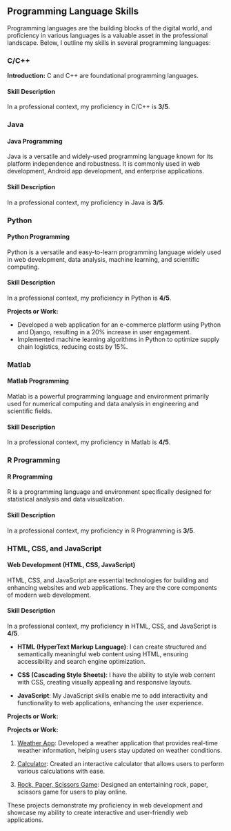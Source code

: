 ## Programming Language Skills

Programming languages are the building blocks of the digital world, and proficiency in various languages is a valuable asset in the professional landscape. Below, I outline my skills in several programming languages:

### C/C++

**Introduction:** C and C++ are foundational programming languages.

#### Skill Description

In a professional context, my proficiency in C/C++ is **3/5**.

### Java

#### Java Programming

Java is a versatile and widely-used programming language known for its platform independence and robustness. It is commonly used in web development, Android app development, and enterprise applications.

#### Skill Description

In a professional context, my proficiency in Java is **3/5**.

### Python

#### Python Programming

Python is a versatile and easy-to-learn programming language widely used in web development, data analysis, machine learning, and scientific computing.

#### Skill Description

In a professional context, my proficiency in Python is **4/5**.

**Projects or Work:**

- Developed a web application for an e-commerce platform using Python and Django, resulting in a 20% increase in user engagement.
- Implemented machine learning algorithms in Python to optimize supply chain logistics, reducing costs by 15%.

### Matlab

#### Matlab Programming

Matlab is a powerful programming language and environment primarily used for numerical computing and data analysis in engineering and scientific fields.

#### Skill Description

In a professional context, my proficiency in Matlab is **4/5**.

### R Programming

#### R Programming

R is a programming language and environment specifically designed for statistical analysis and data visualization.

#### Skill Description

In a professional context, my proficiency in R Programming is **3/5**.

### HTML, CSS, and JavaScript

#### Web Development (HTML, CSS, JavaScript)

HTML, CSS, and JavaScript are essential technologies for building and enhancing websites and web applications. They are the core components of modern web development.

#### Skill Description

In a professional context, my proficiency in HTML, CSS, and JavaScript is **4/5**.

- **HTML (HyperText Markup Language)**: I can create structured and semantically meaningful web content using HTML, ensuring accessibility and search engine optimization.

- **CSS (Cascading Style Sheets)**: I have the ability to style web content with CSS, creating visually appealing and responsive layouts.

- **JavaScript**: My JavaScript skills enable me to add interactivity and functionality to web applications, enhancing the user experience.

**Projects or Work:**

**Projects or Work:**

1. [Weather App](https://usanaphtal112.github.io/Weather-App/): Developed a weather application that provides real-time weather information, helping users stay updated on weather conditions.

2. [Calculator](https://usanaphtal112.github.io/calculator-project/): Created an interactive calculator that allows users to perform various calculations with ease.

3. [Rock, Paper, Scissors Game](https://usanaphtal112.github.io/rock-paper-scissor/): Designed an entertaining rock, paper, scissors game for users to play online.

These projects demonstrate my proficiency in web development and showcase my ability to create interactive and user-friendly web applications.
